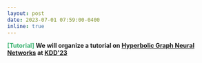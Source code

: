 ```yaml
---
layout: post
date: 2023-07-01 07:59:00-0400
inline: true
---
```


<b><font color='MediumSeaGreen'>[Tutorial]</font><b/>  We will organize a tutorial on [Hyperbolic Graph Neural Networks](https://hyperbolicgnn.github.io/) at [KDD'23](https://kdd.org/kdd2023)